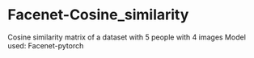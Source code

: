 # Facenet-Cosine_similarity
Cosine similarity matrix of a dataset with 5 people with 4 images
Model used: Facenet-pytorch
